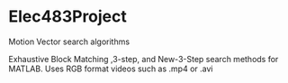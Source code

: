 # Elec483Project
Motion Vector search algorithms

Exhaustive Block Matching ,3-step, and New-3-Step search methods for MATLAB.
Uses RGB format videos such as .mp4 or .avi
